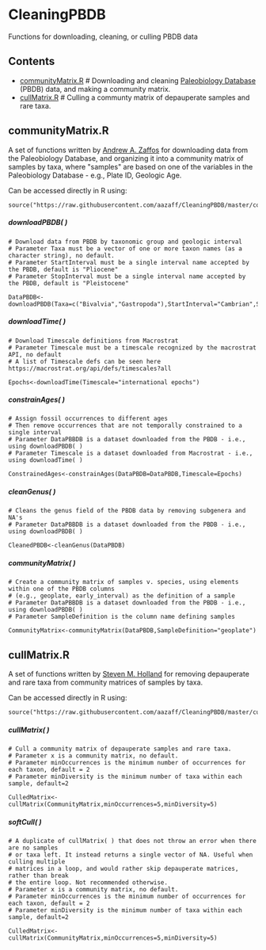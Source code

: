 # CleaningPBDB
Functions for downloading, cleaning, or culling PBDB data

## Contents
+ [communityMatrix.R](#communitymatrixr) # Downloading and cleaning [Paleobiology Database](paleobiodb.org) (PBDB) data, and making a community matrix.
+ [cullMatrix.R](#cullmatrixr) # Culling a communty matrix of depauperate samples and rare taxa.

## communityMatrix.R
A set of functions written by [Andrew A. Zaffos](https://macrostrat.org/) for downloading data from the Paleobiology Database, and organizing it into a community matrix of samples by taxa, where "samples" are based on  one of the variables in the Paleobiology Database - e.g., Plate ID, Geologic Age.

Can be accessed directly in R using:

````
source("https://raw.githubusercontent.com/aazaff/CleaningPBDB/master/communityMatrix.R")
````

##### downloadPBDB( )
````
# Download data from PBDB by taxonomic group and geologic interval
# Parameter Taxa must be a vector of one or more taxon names (as a character string), no default.
# Parameter StartInterval must be a single interval name accepted by the PBDB, default is "Pliocene"
# Parameter StopInterval must be a single interval name accepted by the PBDB, default is "Pleistocene" 

DataPBDB<-downloadPBDB(Taxa=c("Bivalvia","Gastropoda"),StartInterval="Cambrian",StopInterval="Pleistocene")
````

##### downloadTime( )
````
# Download Timescale definitions from Macrostrat
# Parameter Timescale must be a timescale recognized by the macrostrat API, no default
# A list of Timescale defs can be seen here https://macrostrat.org/api/defs/timescales?all

Epochs<-downloadTime(Timescale="international epochs")
````

##### constrainAges( )
````
# Assign fossil occurrences to different ages
# Then remove occurrences that are not temporally constrained to a single interval
# Parameter DataPBBDB is a dataset downloaded from the PBDB - i.e., using downloadPBDB( )
# Parameter Timescale is a dataset downloaded from Macrostrat - i.e., using downloadTime( )

ConstrainedAges<-constrainAges(DataPBDB=DataPBDB,Timescale=Epochs)
````

##### cleanGenus( )
````
# Cleans the genus field of the PBDB data by removing subgenera and NA's
# Parameter DataPBBDB is a dataset downloaded from the PBDB - i.e., using downloadPBDB( )

CleanedPBDB<-cleanGenus(DataPBDB)
````

##### communityMatrix( )
````
# Create a community matrix of samples v. species, using elements within one of the PBDB columns
# (e.g., geoplate, early_interval) as the definition of a sample
# Parameter DataPBBDB is a dataset downloaded from the PBDB - i.e., using downloadPBDB( )
# Parameter SampleDefinition is the column name defining samples

CommunityMatrix<-communityMatrix(DataPBDB,SampleDefinition="geoplate")
````

## cullMatrix.R
A set of functions written by [Steven M. Holland](http://strata.uga.edu/) for removing depauperate and rare taxa from community matrices of samples by taxa.

Can be accessed directly in R using:

````
source("https://raw.githubusercontent.com/aazaff/CleaningPBDB/master/cullMatrix.R")
````
##### cullMatrix( )
````
# Cull a community matrix of depauperate samples and rare taxa.
# Parameter x is a community matrix, no default.
# Parameter minOccurrences is the minimum number of occurrences for each taxon, default = 2
# Parameter minDiversity is the minimum number of taxa within each sample, default=2

CulledMatrix<-cullMatrix(CommunityMatrix,minOccurrences=5,minDiversity=5)
````

##### softCull( )
````
# A duplicate of cullMatrix( ) that does not throw an error when there are no samples
# or taxa left. It instead returns a single vector of NA. Useful when culling multiple
# matrices in a loop, and would rather skip depauperate matrices, rather than break
# the entire loop. Not recommended otherwise.
# Parameter x is a community matrix, no default.
# Parameter minOccurrences is the minimum number of occurrences for each taxon, default = 2
# Parameter minDiversity is the minimum number of taxa within each sample, default=2

CulledMatrix<-cullMatrix(CommunityMatrix,minOccurrences=5,minDiversity=5)
````
